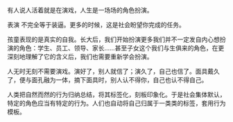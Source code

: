 有人说人活着就是在演戏，人生是一场场的角色扮演。

表演 不完全等于装逼。更多的时候，这是社会盼望你完成的任务。

孩童表现的是真实的自我。长大后，我们开始扮演更多我们并不一定发自内心想扮演的角色：学生、员工、领导、家长……甚至子女这个我们与生俱来的角色，在更深刻地理解了它的含义后，我们也需要重新学会扮演。

人无时无刻不需要演戏。演好了，别人就信了；演久了，自己也信了。面具戴久了，便与面孔融为一体，摘下面具时，别人认不得你，自己也认不得自己。

人类把自然而然的行为归纳总结，将其标签化，刻板印象化。于是社会集体默认，特定的角色应当有特定的行为。人们也自动将自己归属于一类类的标签，套用行为模板。